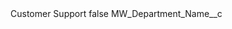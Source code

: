 <?xml version="1.0" encoding="UTF-8"?>
<CustomMetadata xmlns="http://soap.sforce.com/2006/04/metadata" xmlns:xsi="http://www.w3.org/2001/XMLSchema-instance">
    <label>Customer Support</label>
    <protected>false</protected>
    <values>
        <field>MW_Department_Name__c</field>
        <value xsi:nil="true"/>
    </values>
</CustomMetadata>
